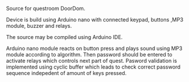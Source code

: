 Source for questroom DoorDom.

Device is build using Arduino nano with connected keypad, buttons ,MP3 module, buzzer and relays.

The source may be compiled using Arduino IDE.

Arduino nano module reacts on button press and plays sound using MP3 module according to algorithm.
Then password should be entered to activate relays which controls next part of quest.
Pasword validation is implemented using cyclic buffer which leads to check correct password sequence
indepedent of amount of keys pressed.
